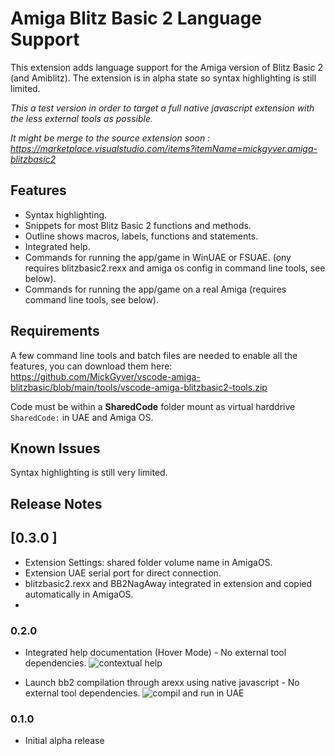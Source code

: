 # Amiga Blitz Basic 2 Language Support

This extension adds language support for the Amiga version of Blitz Basic 2 (and Amiblitz). The extension is in alpha state so syntax highlighting is still limited.

_This a test version in order to target a full native javascript extension with the less external tools as possible._

_It might be merge to the source extension soon : https://marketplace.visualstudio.com/items?itemName=mickgyver.amiga-blitzbasic2_

## Features

- Syntax highlighting.
- Snippets for most Blitz Basic 2 functions and methods.
- Outline shows macros, labels, functions and statements.
- Integrated help.
- Commands for running the app/game in WinUAE or FSUAE. (ony requires blitzbasic2.rexx and amiga os config in command line tools, see below).
- Commands for running the app/game on a real Amiga (requires command line tools, see below).

## Requirements

A few command line tools and batch files are needed to enable all the features, you can download them here: https://github.com/MickGyver/vscode-amiga-blitzbasic/blob/main/tools/vscode-amiga-blitzbasic2-tools.zip

Code must be within a **SharedCode** folder mount as virtual harddrive `SharedCode:` in UAE and Amiga OS.

## Known Issues

Syntax highlighting is still very limited.

## Release Notes

## [0.3.0 ]
- Extension Settings: shared folder volume name in AmigaOS.
- Extension UAE serial port for direct connection.
- blitzbasic2.rexx and BB2NagAway integrated in extension and copied automatically in AmigaOS.
- 
### 0.2.0
- Integrated help documentation (Hover Mode) - No external tool dependencies.
![contextual help](https://raw.githubusercontent.com/youenchene/vscode-amiga-blitzbasic/publishing/resources/images/help.jpg)

- Launch bb2 compilation through arexx using native javascript - No external tool dependencies.
![compil and run in UAE](https://raw.githubusercontent.com/youenchene/vscode-amiga-blitzbasic/publishing/resources/images/compil.jpg)

### 0.1.0

- Initial alpha release
